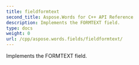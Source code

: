 ```yaml
---
title: fieldformtext
second_title: Aspose.Words for C++ API Reference
description: Implements the FORMTEXT field. 
type: docs
weight: 0
url: /cpp/aspose.words.fields/fieldformtext/
---
```


Implements the FORMTEXT field. 

